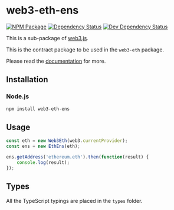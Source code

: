 # web3-eth-ens

[![NPM Package][npm-image]][npm-url] [![Dependency Status][deps-image]][deps-url] [![Dev Dependency Status][deps-dev-image]][deps-dev-url]

This is a sub-package of [web3.js][repo].

This is the contract package to be used in the `web3-eth` package.

Please read the [documentation][docs] for more.

## Installation

### Node.js

```bash
npm install web3-eth-ens
```

## Usage

```js
const eth = new Web3Eth(web3.currentProvider);
const ens = new EthEns(eth);

ens.getAddress('ethereum.eth').then(function(result) {
    console.log(result);
});
```

## Types

All the TypeScript typings are placed in the `types` folder.

[docs]: http://web3js.readthedocs.io/en/1.0/
[repo]: https://github.com/XinFinOrg/XDC3
[npm-image]: https://img.shields.io/npm/v/web3-eth-ens.svg
[npm-url]: https://npmjs.org/package/web3-eth-ens
[deps-image]: https://david-dm.org/ethereum/web3.js/1.x/status.svg?path=packages/web3-eth-ens
[deps-url]: https://david-dm.org/ethereum/web3.js/1.x?path=packages/web3-eth-ens
[deps-dev-image]: https://david-dm.org/ethereum/web3.js/1.x/dev-status.svg?path=packages/web3-eth-ens
[deps-dev-url]: https://david-dm.org/ethereum/web3.js/1.x?type=dev&path=packages/web3-eth-ens